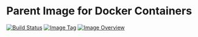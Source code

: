 # Parent Image for Docker Containers #
[![Build Status](https://travis-ci.com/ashenm/baseimage.svg?branch=latest)](https://travis-ci.com/ashenm/baseimage) [![Image Tag](https://img.shields.io/badge/tag-latest-blue.svg)](https://github.com/ashenm/baseimage/tree/latest) [![Image Overview](https://images.microbadger.com/badges/image/ashenm/baseimage.svg)](https://hub.docker.com/r/ashenm/baseimage/)
